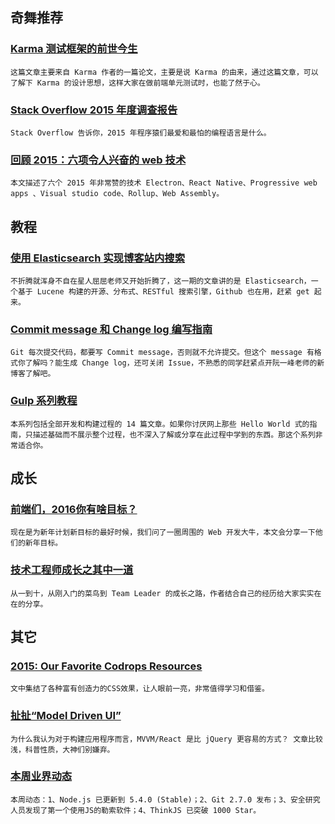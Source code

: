 
## 奇舞推荐

### [Karma 测试框架的前世今生](http://taobaofed.org/blog/2016/01/08/karma-origin/)

    这篇文章主要来自 Karma 作者的一篇论文，主要是说 Karma 的由来，通过这篇文章，可以了解下 Karma 的设计思想，这样大家在做前端单元测试时，也能了然于心。

### [Stack Overflow 2015 年度调查报告](http://36kr.com/p/5041893.html)

    Stack Overflow 告诉你，2015 年程序猿们最爱和最怕的编程语言是什么。

### [回顾 2015：六项令人兴奋的 web 技术](http://www.zcfy.cc/article/139)

    本文描述了六个 2015 年非常赞的技术 Electron、React Native、Progressive web apps 、Visual studio code、Rollup、Web Assembly。

## 教程

### [使用 Elasticsearch 实现博客站内搜索](https://imququ.com/post/elasticsearch.html)

    不折腾就浑身不自在星人屈屈老师又开始折腾了，这一期的文章讲的是 Elasticsearch，一个基于 Lucene 构建的开源、分布式、RESTful 搜索引擎，Github 也在用，赶紧 get 起来。

### [Commit message 和 Change log 编写指南](http://www.ruanyifeng.com/blog/2016/01/commit_message_change_log.html)

    Git 每次提交代码，都要写 Commit message，否则就不允许提交。但这个 message 有格式你了解吗？能生成 Change log，还可关闭 Issue，不熟悉的同学赶紧点开阮一峰老师的新博客了解吧。

### [Gulp 系列教程](http://www.w3cplus.com/blog/tags/528.html)

    本系列包括全部开发和构建过程的 14 篇文章。如果你讨厌网上那些 Hello World 式的指南，只描述基础而不展示整个过程，也不深入了解或分享在此过程中学到的东西。那这个系列非常适合你。

## 成长

### [前端们，2016你有啥目标？](http://www.w3ctech.com/topic/1660)

    现在是为新年计划新目标的最好时候，我们问了一圈周围的 Web 开发大牛，本文会分享一下他们的新年目标。

### [技术工程师成长之其中一道](http://www.baidufe.com/item/c48cdd8e24e5ace8cef2.html)

    从一到十，从刚入门的菜鸟到 Team Leader 的成长之路，作者结合自己的经历给大家实实在在的分享。

## 其它

### [2015: Our Favorite Codrops Resources](http://tympanus.net/codrops2015/)

    文中集结了各种富有创造力的CSS效果，让人眼前一亮，非常值得学习和借鉴。

### [扯扯“Model Driven UI”](http://jimliu.net/2015/12/30/model-driven-ui-blah-blah/)

    为什么我认为对于构建应用程序而言，MVVM/React 是比 jQuery 更容易的方式？ 文章比较浅，科普性质，大神们别嫌弃。

### [本周业界动态](http://www.w3ctech.com/topic/1669)

    本周动态：1、Node.js 已更新到 5.4.0 (Stable)；2、Git 2.7.0 发布；3、安全研究人员发现了第一个使用JS的勒索软件；4、ThinkJS 已突破 1000 Star。

